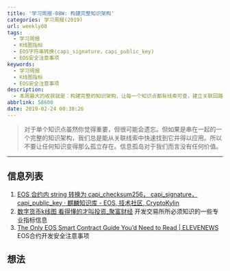 ```yaml
---
title: '学习周报-08W: 构建完整知识架构'
categories: 学习周报(2019)
url: weekly08
tags:
  - 学习周报
  - K线图指标
  - EOS字符串转换(capi_signature，capi_public_key)
  - EOS安全注意事项
keywords:
  - 学习周报
  - K线图指标
  - EOS安全注意事项
description:
  - 本周最大的收获就是：构建完整的知识架构，让每一个知识点都有线索可查，建立关联回路，达到快速检索与使用。HackDApp愿与你分享！
abbrlink: 58600
date: 2019-02-24 00:38:26
---
```


> 对于单个知识点虽然你觉得重要，但很可能会遗忘。但如果是串在一起的一个完整的知识架构，我们总是能从关联线索中快速找到它并得以应用。所以不要让任何知识变得那么孤立存在。信息孤岛对于我们而言没有任何价值。

---

## 信息列表

1. [EOS 合约内 string 转换为 capi_checksum256， capi_signature， capi_public_key · 麒麟知识库 - EOS, 技术社区, CryptoKylin](http://knowledge.cryptokylin.io/topics/115)
2. [数字货币k线图 看得懂的才叫投资_聚富财经](https://www.jfq.com/college/other/18703.shtml)
  开发交易所所必须知识的一些专业指标信息
3. [The Only EOS Smart Contract Guide You’d Need to Read | ELEVENEWS](https://elevenews.com/2018/11/21/the-only-eos-smart-contract-guide-youd-need-to-read/)
  EOS合约开发安全注意事项

## 想法
